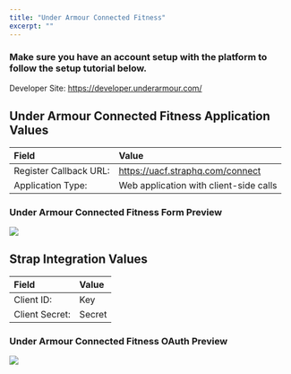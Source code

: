 ```yaml
---
title: "Under Armour Connected Fitness"
excerpt: ""
---
```

### Make sure you have an account setup with the platform to follow the setup tutorial below.

Developer Site: <a href="https://developer.underarmour.com/" target="_blank">https://developer.underarmour.com/</a>

## Under Armour Connected Fitness Application Values

| **Field** | **Value** |
| :--- | :--- |
| Register Callback URL: | https://uacf.straphq.com/connect |
| Application Type: | Web application with client-side calls |


### Under Armour Connected Fitness Form Preview
![](https://storage.googleapis.com/strap-docs/uacf.png)


## Strap Integration Values
| **Field** | **Value** |
| :--- | :--- |
| Client ID: | Key |
| Client Secret: | Secret |
 
### Under Armour Connected Fitness OAuth Preview
![](https://storage.googleapis.com/strap-docs/uacf-oauth.png)